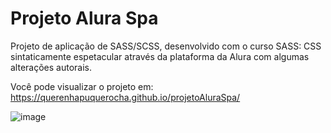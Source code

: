 # Projeto Alura Spa

Projeto de aplicação de SASS/SCSS, desenvolvido com o curso SASS: CSS sintaticamente espetacular através da plataforma da Alura com algumas alterações autorais.

Você pode visualizar o projeto em: https://querenhapuquerocha.github.io/projetoAluraSpa/

![image](https://user-images.githubusercontent.com/95857175/202863404-0adc8dd1-d0bf-4f0b-882f-c5674ad07085.png#vitrinedev)


